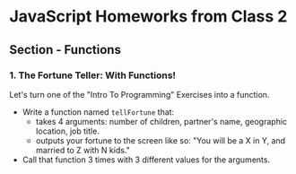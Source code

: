 # JavaScript Homeworks from Class 2

## Section - Functions

### 1. The Fortune Teller: With Functions!

Let's turn one of the "Intro To Programming" Exercises into a function.

- Write a function named `tellFortune` that:
  - takes 4 arguments: number of children, partner's name, geographic location, job title.
  - outputs your fortune to the screen like so: "You will be a X in Y, and married to Z with N kids."
- Call that function 3 times with 3 different values for the arguments.
